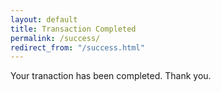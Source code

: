 ```yaml
---
layout: default
title: Transaction Completed
permalink: /success/
redirect_from: "/success.html"
---
```

<p>Your tranaction has been completed. Thank you.</p>


